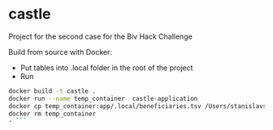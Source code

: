 # castle
Project for the second case for the Biv Hack Challenge

Build from source with Docker:

- Put tables into .local folder in the root of the project
- Run
```bash
docker build -t castle .
docker run --name temp_container  castle-application
docker cp temp_container:app/.local/beneficiaries.tsv /Users/stanislavshcherbakov/Downloads
docker rm temp_container
- ```
